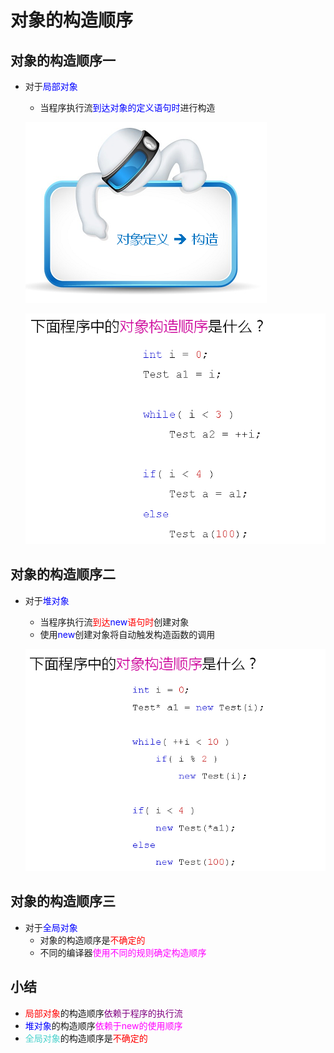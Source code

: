 # 对象的构造顺序
## 对象的构造顺序一
- 对于<font color=blue>局部对象</font>
  - 当程序执行流<font color=blue>到达对象的定义语句时</font>进行构造
  
  ![Alt text](image.png)

  ![Alt text](image-1.png)

## 对象的构造顺序二
- 对于<font color=blue>堆对象</font>
  - 当程序执行流<font color=red>到达</font><font color=blue>new</font><font color=red>语句时</font>创建对象
  - 使用<font color=blue>new</font>创建对象将自动触发构造函数的调用
  
  ![Alt text](image-2.png)

  
## 对象的构造顺序三
- 对于<font color=blue>全局对象</font>
  - 对象的构造顺序是<font color=red>不确定的</font>
  - 不同的编译器<font color=Fuchsia>使用不同的规则确定构造顺序</font>
  
## 小结
- <font color=red>局部对象</font>的构造顺序<font color=purple>依赖于程序的执行流</font>
- <font color=blue>堆对象</font>的构造顺序<font color=Fuchsia>依赖于new的使用顺序</font>
- <font color=MediumTurquoise>全局对象</font>的构造顺序是<font color=red>不确定的</font>